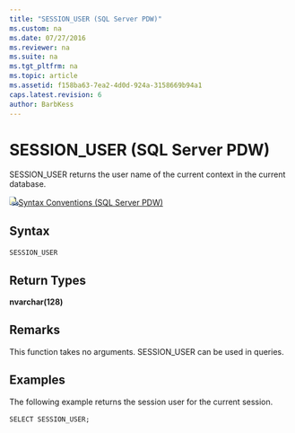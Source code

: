 ```yaml
---
title: "SESSION_USER (SQL Server PDW)"
ms.custom: na
ms.date: 07/27/2016
ms.reviewer: na
ms.suite: na
ms.tgt_pltfrm: na
ms.topic: article
ms.assetid: f158ba63-7ea2-4d0d-924a-3158669b94a1
caps.latest.revision: 6
author: BarbKess
---
```

# SESSION_USER (SQL Server PDW)
SESSION_USER returns the user name of the current context in the current database.  
  
![Topic link icon](../../mpp/sqlpdw/media/Topic_Link.gif "Topic_Link")[Syntax Conventions &#40;SQL Server PDW&#41;](../../mpp/sqlpdw/syntax-conventions-sql-server-pdw.md)  
  
## Syntax  
  
```  
SESSION_USER  
```  
  
## Return Types  
**nvarchar(128)**  
  
## Remarks  
This function takes no arguments. SESSION_USER can be used in queries.  
  
## Examples  
The following example returns the session user for the current session.  
  
```  
SELECT SESSION_USER;  
```  
  
